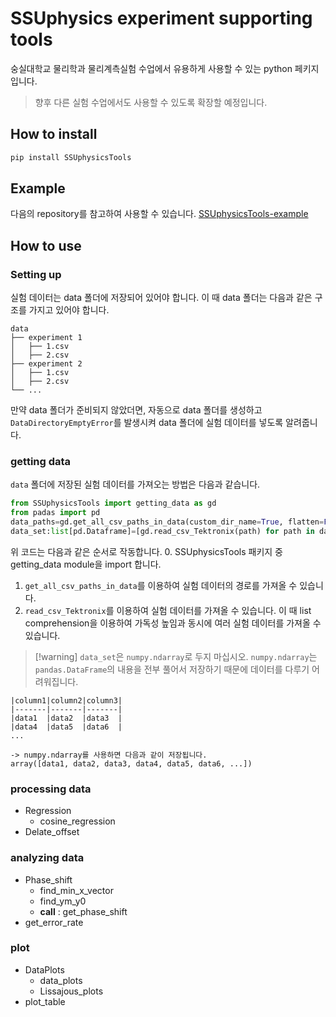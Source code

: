 # SSUphysics experiment supporting tools
숭실대학교 물리학과 물리계측실험 수업에서 유용하게 사용할 수 있는 python 페키지입니다.

> 향후 다른 실험 수업에서도 사용할 수 있도록 확장할 예정입니다.

## How to install
```zsh
pip install SSUphysicsTools
```

## Example
다음의 repository를 참고하여 사용할 수 있습니다.
[SSUphysicsTools-example](https://github.com/kty1004/SSUphysicsTools_examples)

## How to use
### Setting up
실험 데이터는 data 폴더에 저장되어 있어야 합니다. 이 때 data 폴더는 다음과 같은 구조를 가지고 있어야 합니다.
```
data
├── experiment 1
│   ├── 1.csv
│   ├── 2.csv
├── experiment 2
│   ├── 1.csv
│   ├── 2.csv
└── ...
```
만약 data 폴더가 준비되지 않았더면, 자동으로 data 폴더를 생성하고 `DataDirectoryEmptyError`를 발생시켜 data 폴더에 실험 데이터를 넣도록 알려줍니다.

### getting data
`data` 폴더에 저장된 실험 데이터를 가져오는 방법은 다음과 같습니다.
```python
from SSUphysicsTools import getting_data as gd
from padas import pd
data_paths=gd.get_all_csv_paths_in_data(custom_dir_name=True, flatten=False)()
data_set:list[pd.Dataframe]=[gd.read_csv_Tektronix(path) for path in data_paths]
```
위 코드는 다음과 같은 순서로 작동합니다.
0. SSUphysicsTools 패키지 중 getting_data module을 import 합니다.
1. `get_all_csv_paths_in_data`를 이용하여 실험 데이터의 경로를 가져올 수 있습니다.
2. `read_csv_Tektronix`를 이용하여 실험 데이터를 가져올 수 있습니다. 이 때 list comprehension을 이용하여 가독성 높임과 동시에 여러 실험 데이터를 가져올 수 있습니다.
>[!warning] `data_set`은 `numpy.ndarray`로 두지 마십시오. `numpy.ndarray`는 `pandas.DataFrame`의 내용을 전부 풀어서 저장하기 때문에 데이터를 다루기 어려워집니다.
```
|column1|column2|column3|
|-------|-------|-------|
|data1  |data2  |data3  |
|data4  |data5  |data6  |
...

-> numpy.ndarray를 사용하면 다음과 같이 저장됩니다.
array([data1, data2, data3, data4, data5, data6, ...])
```

### processing data
- Regression
    - cosine_regression
- Delate_offset
### analyzing data
- Phase_shift
    - find_min_x_vector
    - find_ym_y0
    - __call__ : get_phase_shift
- get_error_rate
### plot
- DataPlots
    - data_plots
    - Lissajous_plots
- plot_table